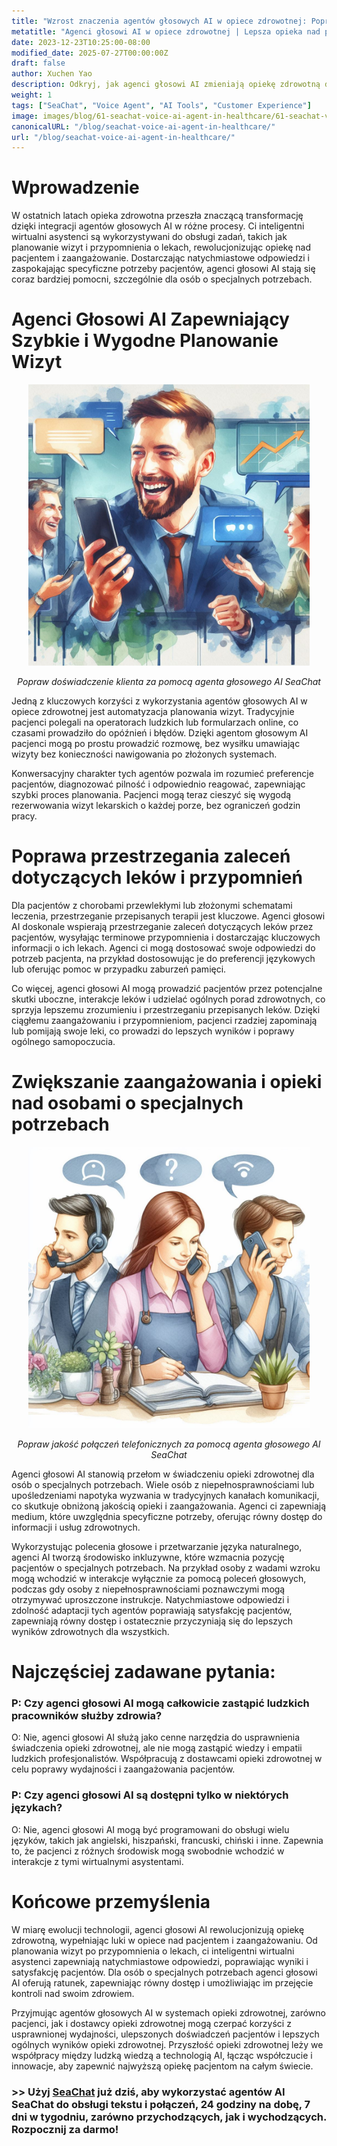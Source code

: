 ```yaml
---
title: "Wzrost znaczenia agentów głosowych AI w opiece zdrowotnej: Poprawa opieki nad pacjentem i zaangażowania"
metatitle: "Agenci głosowi AI w opiece zdrowotnej | Lepsza opieka nad pacjentem"
date: 2023-12-23T10:25:00-08:00
modified_date: 2025-07-27T00:00:00Z
draft: false
author: Xuchen Yao
description: Odkryj, jak agenci głosowi AI zmieniają opiekę zdrowotną dzięki natychmiastowym odpowiedziom na planowanie wizyt i przypomnienia o lekach, przynosząc korzyści pacjentom o specjalnych potrzebach.
weight: 1
tags: ["SeaChat", "Voice Agent", "AI Tools", "Customer Experience"]
image: images/blog/61-seachat-voice-ai-agent-in-healthcare/61-seachat-voice-ai-agent-in-healthcare.png
canonicalURL: "/blog/seachat-voice-ai-agent-in-healthcare/"
url: "/blog/seachat-voice-ai-agent-in-healthcare/"
---
```


# Wprowadzenie

W ostatnich latach opieka zdrowotna przeszła znaczącą transformację dzięki integracji agentów głosowych AI w różne procesy. Ci inteligentni wirtualni asystenci są wykorzystywani do obsługi zadań, takich jak planowanie wizyt i przypomnienia o lekach, rewolucjonizując opiekę nad pacjentem i zaangażowanie. Dostarczając natychmiastowe odpowiedzi i zaspokajając specyficzne potrzeby pacjentów, agenci głosowi AI stają się coraz bardziej pomocni, szczególnie dla osób o specjalnych potrzebach.

# Agenci Głosowi AI Zapewniający Szybkie i Wygodne Planowanie Wizyt

<center>
<img height="450px" src="/images/blog/50x-all-seachat-agents/stay-connected-using-seachat-agents.jpeg" alt="Popraw doświadczenie klienta za pomocą agenta głosowego AI SeaChat"/>

*Popraw doświadczenie klienta za pomocą agenta głosowego AI SeaChat*
</center>

Jedną z kluczowych korzyści z wykorzystania agentów głosowych AI w opiece zdrowotnej jest automatyzacja planowania wizyt. Tradycyjnie pacjenci polegali na operatorach ludzkich lub formularzach online, co czasami prowadziło do opóźnień i błędów. Dzięki agentom głosowym AI pacjenci mogą po prostu prowadzić rozmowę, bez wysiłku umawiając wizyty bez konieczności nawigowania po złożonych systemach.

Konwersacyjny charakter tych agentów pozwala im rozumieć preferencje pacjentów, diagnozować pilność i odpowiednio reagować, zapewniając szybki proces planowania. Pacjenci mogą teraz cieszyć się wygodą rezerwowania wizyt lekarskich o każdej porze, bez ograniczeń godzin pracy.

# Poprawa przestrzegania zaleceń dotyczących leków i przypomnień

Dla pacjentów z chorobami przewlekłymi lub złożonymi schematami leczenia, przestrzeganie przepisanych terapii jest kluczowe. Agenci głosowi AI doskonale wspierają przestrzeganie zaleceń dotyczących leków przez pacjentów, wysyłając terminowe przypomnienia i dostarczając kluczowych informacji o ich lekach. Agenci ci mogą dostosować swoje odpowiedzi do potrzeb pacjenta, na przykład dostosowując je do preferencji językowych lub oferując pomoc w przypadku zaburzeń pamięci.

Co więcej, agenci głosowi AI mogą prowadzić pacjentów przez potencjalne skutki uboczne, interakcje leków i udzielać ogólnych porad zdrowotnych, co sprzyja lepszemu zrozumieniu i przestrzeganiu przepisanych leków. Dzięki ciągłemu zaangażowaniu i przypomnieniom, pacjenci rzadziej zapominają lub pomijają swoje leki, co prowadzi do lepszych wyników i poprawy ogólnego samopoczucia.

# Zwiększanie zaangażowania i opieki nad osobami o specjalnych potrzebach

<center>
<img height="450px" src="/images/blog/50x-all-seachat-agents/transfer-to-and-from-ai-agent.jpeg" alt="Popraw jakość połączeń telefonicznych za pomocą agenta głosowego AI SeaChat"/>

*Popraw jakość połączeń telefonicznych za pomocą agenta głosowego AI SeaChat*
</center>


Agenci głosowi AI stanowią przełom w świadczeniu opieki zdrowotnej dla osób o specjalnych potrzebach. Wiele osób z niepełnosprawnościami lub upośledzeniami napotyka wyzwania w tradycyjnych kanałach komunikacji, co skutkuje obniżoną jakością opieki i zaangażowania. Agenci ci zapewniają medium, które uwzględnia specyficzne potrzeby, oferując równy dostęp do informacji i usług zdrowotnych.

Wykorzystując polecenia głosowe i przetwarzanie języka naturalnego, agenci AI tworzą środowisko inkluzywne, które wzmacnia pozycję pacjentów o specjalnych potrzebach. Na przykład osoby z wadami wzroku mogą wchodzić w interakcje wyłącznie za pomocą poleceń głosowych, podczas gdy osoby z niepełnosprawnościami poznawczymi mogą otrzymywać uproszczone instrukcje. Natychmiastowe odpowiedzi i zdolność adaptacji tych agentów poprawiają satysfakcję pacjentów, zapewniają równy dostęp i ostatecznie przyczyniają się do lepszych wyników zdrowotnych dla wszystkich.

# Najczęściej zadawane pytania:

### P: Czy agenci głosowi AI mogą całkowicie zastąpić ludzkich pracowników służby zdrowia?
O: Nie, agenci głosowi AI służą jako cenne narzędzia do usprawnienia świadczenia opieki zdrowotnej, ale nie mogą zastąpić wiedzy i empatii ludzkich profesjonalistów. Współpracują z dostawcami opieki zdrowotnej w celu poprawy wydajności i zaangażowania pacjentów.

### P: Czy agenci głosowi AI są dostępni tylko w niektórych językach?
O: Nie, agenci głosowi AI mogą być programowani do obsługi wielu języków, takich jak angielski, hiszpański, francuski, chiński i inne. Zapewnia to, że pacjenci z różnych środowisk mogą swobodnie wchodzić w interakcje z tymi wirtualnymi asystentami.

# Końcowe przemyślenia

W miarę ewolucji technologii, agenci głosowi AI rewolucjonizują opiekę zdrowotną, wypełniając luki w opiece nad pacjentem i zaangażowaniu. Od planowania wizyt po przypomnienia o lekach, ci inteligentni wirtualni asystenci zapewniają natychmiastowe odpowiedzi, poprawiając wyniki i satysfakcję pacjentów. Dla osób o specjalnych potrzebach agenci głosowi AI oferują ratunek, zapewniając równy dostęp i umożliwiając im przejęcie kontroli nad swoim zdrowiem.

Przyjmując agentów głosowych AI w systemach opieki zdrowotnej, zarówno pacjenci, jak i dostawcy opieki zdrowotnej mogą czerpać korzyści z usprawnionej wydajności, ulepszonych doświadczeń pacjentów i lepszych ogólnych wyników opieki zdrowotnej. Przyszłość opieki zdrowotnej leży we współpracy między ludzką wiedzą a technologią AI, łącząc współczucie i innowacje, aby zapewnić najwyższą opiekę pacjentom na całym świecie.


### >> Użyj [SeaChat](https://chat.seasalt.ai/?utm_source=blog) już dziś, aby wykorzystać agentów AI SeaChat do obsługi tekstu i połączeń, 24 godziny na dobę, 7 dni w tygodniu, zarówno przychodzących, jak i wychodzących. Rozpocznij za darmo!
